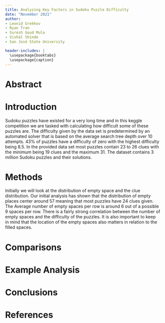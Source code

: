 ```yaml
---
title: Analyzing Key Factors in Sudoku Puzzle Difficulty
date: "November 2021"
author:
- Leonid Grekhov
- Ryan Tran
- Suresh Goud Mula
- Vishal Shinde
- San José State University

header-includes: |
  \usepackage{booktabs}
  \usepackage{caption}
---
```


# Abstract

# Introduction

Sudoku puzzles have existed for a very long time and in this keggle competition we are tasked with calculating how difficult some of these puzzles are. The difficulty given by the data set is predetermined by an automated solver that is based on the average search tree depth over 10 attempts. 43% of puzzles have a difficulty of zero with the highest difficulty being 8.5. In the provided data set most puzzles contain 23 to 26 clues with the minimum being 19 clues and the maximum 31. The dataset contains 3 million Sudoku puzzles and their solutions.

# Methods

Initially we will look at the distribution of empty space and the clue distribution. Our initial analysis has shown that the distribution of empty places center around 57 meaning that most puzzles have 24 clues given. The Average number of empty spaces per row is around 6 out of a possible 9 spaces per row. There is a fairly strong correlation between the number of empty spaces and the difficulty of the puzzles. It is also important to keep in mind that the location of the empty spaces also matters in relation to the filled spaces. 

# Comparisons

# Example Analysis

# Conclusions

# References
